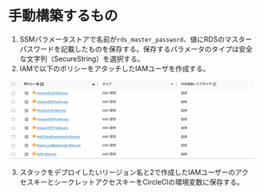 # 手動構築するもの
1. SSMパラメータストアで名前が`rds_master_password`、値にRDSのマスターパスワードを記載したものを保存する。保存するパラメータのタイプは安全な文字列（SecureString）を選択する。
2. IAMで以下のポリシーをアタッチしたIAMユーザを作成する。

![](./image/policy.png)

3. スタックをデプロイしたいリージョン名と2で作成したIAMユーザーのアクセスキーとシークレットアクセスキーをCircleCIの環境変数に保存する。 